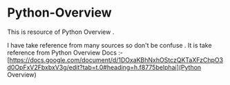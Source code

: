 # Python-Overview
This is resource of Python Overview . 

I have take reference from many sources so don't be confuse . It is take reference from Python Overview Docs :-  [https://docs.google.com/document/d/1DOxaKBhNxhOStczQKTaXFzChpO3d0OpFxV2FbxbxV3g/edit?tab=t.0#heading=h.f8775belphai](Python Overview)

